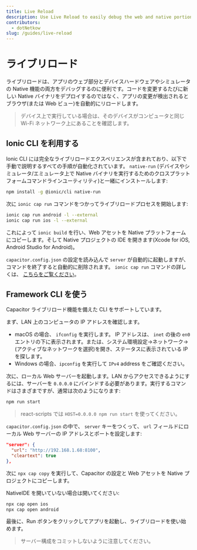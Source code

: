 ```yaml
---
title: Live Reload
description: Use Live Reload to easily debug the web and native portions of an app on a device or simulator.
contributors:
  - dotNetkow
slug: /guides/live-reload
---
```


# ライブリロード

ライブリロードは、アプリのウェブ部分とデバイスハードウェアやシミュレータの Native 機能の両方をデバッグするのに便利です。コードを変更するたびに新しい Native バイナリをデプロイするのではなく、アプリの変更が検出されるとブラウザ(または Web ビュー)を自動的にリロードします。

> デバイス上で実行している場合は、そのデバイスがコンピュータと同じ Wi-Fi ネットワーク上にあることを確認します。

## Ionic CLI を利用する

Ionic CLI には完全なライブリロードエクスペリエンスが含まれており、以下で手動で説明するすべての手順が自動化されています。 `native-run` (デバイスやシミュレータ/エミュレータ上で Native バイナリを実行するためのクロスプラットフォームコマンドラインユーティリティ)と一緒にインストールします:

```bash
npm install -g @ionic/cli native-run
```

次に `ionic cap run` コマンドをつかってライブリロードプロセスを開始します:

```bash
ionic cap run android -l --external
ionic cap run ios -l --external
```

これによって `ionic build` を行い、Web アセットを Native プラットフォームにコピーします。そして Native プロジェクトの IDE を開きます(Xcode for iOS, Android Studio for Android)。

`capacitor.config.json` の設定を読み込んで `server` が自動的に起動しますが、コマンドを終了すると自動的に削除されます。 `ionic cap run` コマンドの詳しくは、 [こちらをご覧ください](https://ionicframework.com/docs/cli/commands/capacitor-run)。

## Framework CLI を使う

Capacitor ライブリロード機能を備えた CLI をサポートしています。

まず、LAN 上のコンピュータの IP アドレスを確認します。

- macOS の場合、 `ifconfig` を実行します。 IP アドレスは、 `inet` の後の `en0` エントリの下に表示されます。または、システム環境設定->ネットワーク->(アクティブなネットワークを選択)を開き、ステータスに表示されている IP を探します。
- Windows の場合、`ipconfig` を実行して `IPv4` address をご確認ください。

次に、ローカル Web サーバーを起動します。LAN からアクセスできるようにするには、サーバーを `0.0.0.0` にバインドする必要があります。実行するコマンドはさまざまですが、通常は次のようになります:

```bash
npm run start
```

> react-scripts では `HOST=0.0.0.0 npm run start` を使ってください。

`capacitor.config.json` の中で、 `server` キーをつくって、 `url` フィールドにローカル Web サーバーの IP アドレスとポートを設定します:

```json
"server": {
  "url": "http://192.168.1.68:8100",
  "cleartext": true
},
```

次に `npx cap copy` を実行して、Capacitor の設定と Web アセットを Native プロジェクトにコピーします。

NativeIDE を開いていない場合は開いてください:

```bash
npx cap open ios
npx cap open android
```

最後に、Run ボタンをクリックしてアプリを起動し、ライブリロードを使い始めます。

> サーバー構成をコミットしないように注意してください。
